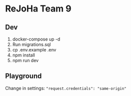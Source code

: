 # ReJoHa Team 9

## Dev

1. docker-compose up -d
2. Run migrations.sql
3. cp .env.example .env
4. npm install
5. npm run dev

## Playground

Change in settings: `"request.credentials": "same-origin"`

